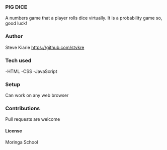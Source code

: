 ### PIG DICE

A numbers game that a player rolls dice virtually. It is a probability game so, good luck!

### Author
Steve Kiarie https://github.com/stvkre

### Tech used
-HTML
-CSS
-JavaScript

### Setup
Can work on any web browser

### Contributions
Pull requests are welcome

#### License
Moringa School
